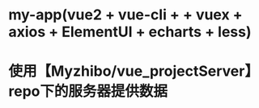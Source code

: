 # my-app(vue2 + vue-cli + + vuex + axios + ElementUI + echarts + less)
# 使用【Myzhibo/vue_projectServer】repo下的服务器提供数据